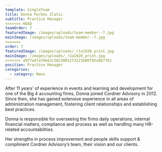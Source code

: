 ```yaml
---
template: SingleTeam
title: Donna Forbes Zlatic
subtitle: Practice Manager
<<<<<<< HEAD
teamOrder: 7
featuredImage: /images/uploads/team-member--7.jpg
mainImage: /images/uploads/team-member--7.jpg
=======
order: 7
featuredImage: /images/uploads/_r1a1920_print.jpg
mainImage: /images/uploads/_r1a1920_print.jpg
>>>>>>> a9f7ad7a76b63c58230012f3221b80f85a887761
position: Practice Manager
categories:
  - category: News
---
```


After 11 years’ of experience in events and learning and development for one of the Big 4 accounting firms, Donna joined Cordner Advisory in 2012. Since then, she has gained extensive experience in all areas of administration management, fostering client relationships and establishing best practices.

Donna is responsible for overseeing the firms daily operations, internal financial matters, compliance and process as well as handling many HR-related accountabilities.

Her strengths in process improvement and people skills support & compliment Cordner Advisory’s team, their vision and our clients.
